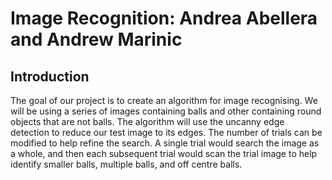 # Image Recognition: Andrea Abellera and Andrew Marinic
 ## Introduction
<p>	The goal of our project is to create an algorithm for  image recognising. We will be using a series of images containing balls and other containing round objects that are not balls. The algorithm  will use the uncanny edge detection to reduce our test image to its edges. The number of trials can be modified to help refine the search. A single trial would search the image as a whole, and then each subsequent trial would scan the trial image to help identify smaller balls, multiple balls, and off centre balls.   </p> 
<!--stackedit_data:
eyJoaXN0b3J5IjpbODA2MTg2OTY0XX0=
-->